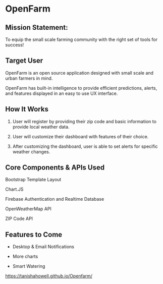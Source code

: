 # OpenFarm

## Mission Statement:

To equip the small scale farming community with the right set of tools for success!

## Target User

OpenFarm is an open source application designed with small scale and urban farmers in mind. 

OpenFarm has built-in intelligence to provide efficient predictions, alerts, and features displayed in an easy to use UX interface.

## How It Works

1. User will register by providing their zip code and basic information to provide local weather data.

2. User will customize their dashboard with features of their choice.

3. After customizing the dashboard, user is able to set alerts for specific weather changes.

## Core Components & APIs Used

Bootstrap Template Layout

Chart.JS

Firebase Authentication and Realtime Database

OpenWeatherMap API

ZIP Code API

## Features to Come

 - Desktop & Email Notifications
 
 - More charts
 
 - Smart Watering
 
 https://tanishahowell.github.io/Openfarm/
